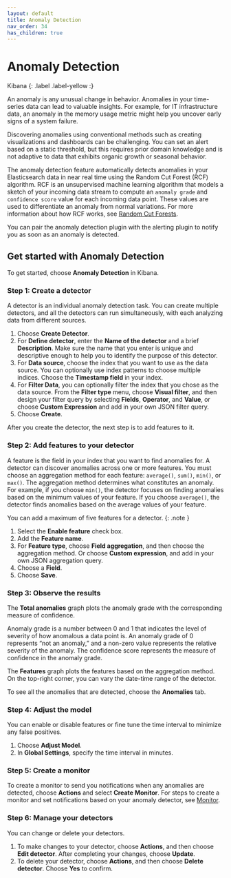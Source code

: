 ```yaml
---
layout: default
title: Anomaly Detection
nav_order: 34
has_children: true
---
```


# Anomaly Detection
Kibana
{: .label .label-yellow :}

An anomaly is any unusual change in behavior. Anomalies in your time-series data can lead to valuable insights. For example, for IT infrastructure data, an anomaly in the memory usage metric might help you uncover early signs of a system failure.

Discovering anomalies using conventional methods such as creating visualizations and dashboards can be challenging. You can set an alert based on a static threshold, but this requires prior domain knowledge and is not adaptive to data that exhibits organic growth or seasonal behavior.

The anomaly detection feature automatically detects anomalies in your Elasticsearch data in near real time using the Random Cut Forest (RCF) algorithm. RCF is an unsupervised machine learning algorithm that models a sketch of your incoming data stream to compute an `anomaly grade` and `confidence score` value for each incoming data point. These values are used to differentiate an anomaly from normal variations. For more information about how RCF works, see [Random Cut Forests](https://pdfs.semanticscholar.org/8bba/52e9797f2e2cc9a823dbd12514d02f29c8b9.pdf?_ga=2.56302955.1913766445.1574109076-1059151610.1574109076).

You can pair the anomaly detection plugin with the alerting plugin to notify you as soon as an anomaly is detected.

## Get started with Anomaly Detection

To get started, choose **Anomaly Detection** in Kibana.

### Step 1: Create a detector

A detector is an individual anomaly detection task. You can create multiple detectors, and all the detectors can run simultaneously, with each analyzing data from different sources.

1. Choose **Create Detector**.
2. For **Define detector**, enter the **Name of the detector** and a brief **Description**. Make sure the name that you enter is unique and descriptive enough to help you to identify the purpose of this detector.
3. For **Data source**, choose the index that you want to use as the data source. You can optionally use index patterns to choose multiple indices. Choose the **Timestamp field** in your index.
4. For **Filter Data**, you can optionally filter the index that you chose as the data source. From the **Filter type** menu, choose  **Visual filter**, and then design your filter query by selecting **Fields**, **Operator**, and **Value**, or choose **Custom Expression** and add in your own JSON filter query.
5. Choose **Create**.

After you create the detector, the next step is to add features to it.

### Step 2: Add features to your detector

A feature is the field in your index that you want to find anomalies for. A detector can discover anomalies across one or more features. You must choose an aggregation method for each feature: `average()`, `sum()`, `min()`, or `max()`. The aggregation method determines what constitutes an anomaly. For example, if you choose `min()`, the detector focuses on finding anomalies based on the minimum values of your feature. If you choose `average()`, the detector finds anomalies based on the average values of your feature.

You can add a maximum of five features for a detector.
{: .note }

1. Select the **Enable feature** check box.
2. Add the **Feature name**.
3. For **Feature type**, choose **Field aggregation**, and then choose the aggregation method. Or choose **Custom expression**, and add in your own JSON aggregation query.
4. Choose a **Field**.
5. Choose **Save**.

### Step 3: Observe the results

The **Total anomalies** graph plots the anomaly grade with the corresponding measure of confidence.

Anomaly grade is a number between 0 and 1 that indicates the level of severity of how anomalous a data point is. An anomaly grade of 0 represents “not an anomaly,” and a non-zero value represents the relative severity of the anomaly. The confidence score represents the measure of confidence in the anomaly grade.

The **Features** graph plots the features based on the aggregation method. On the top-right corner, you can vary the date-time range of the detector.

To see all the anomalies that are detected, choose the **Anomalies** tab.

### Step 4: Adjust the model

You can enable or disable features or fine tune the time interval to minimize any false positives.

1. Choose **Adjust Model**.
2. In **Global Settings**, specify the time interval in minutes.

### Step 5: Create a monitor

To create a monitor to send you notifications when any anomalies are detected, choose **Actions** and select **Create Monitor**. For steps to create a monitor and set notifications based on your anomaly detector, see [Monitor](../alerting/monitors/).

### Step 6: Manage your detectors

You can change or delete your detectors.

1. To make changes to your detector, choose **Actions**, and then choose **Edit detector**. After completing your changes, choose **Update**.
2. To delete your detector, choose **Actions**, and then choose **Delete detector**. Choose **Yes** to confirm.
